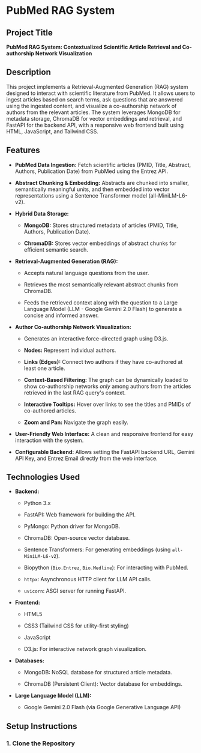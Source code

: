 # PubMed RAG System

## Project Title

**PubMed RAG System: Contextualized Scientific Article Retrieval and Co-authorship Network Visualization**

## Description

This project implements a Retrieval-Augmented Generation (RAG) system designed to interact with scientific literature from PubMed. It allows users to ingest articles based on search terms, ask questions that are answered using the ingested content, and visualize a co-authorship network of authors from the relevant articles. The system leverages MongoDB for metadata storage, ChromaDB for vector embeddings and retrieval, and FastAPI for the backend API, with a responsive web frontend built using HTML, JavaScript, and Tailwind CSS.

## Features

* **PubMed Data Ingestion:** Fetch scientific articles (PMID, Title, Abstract, Authors, Publication Date) from PubMed using the Entrez API.

* **Abstract Chunking & Embedding:** Abstracts are chunked into smaller, semantically meaningful units, and then embedded into vector representations using a Sentence Transformer model (all-MiniLM-L6-v2).

* **Hybrid Data Storage:**

  * **MongoDB:** Stores structured metadata of articles (PMID, Title, Authors, Publication Date).

  * **ChromaDB:** Stores vector embeddings of abstract chunks for efficient semantic search.

* **Retrieval-Augmented Generation (RAG):**

  * Accepts natural language questions from the user.

  * Retrieves the most semantically relevant abstract chunks from ChromaDB.

  * Feeds the retrieved context along with the question to a Large Language Model (LLM - Google Gemini 2.0 Flash) to generate a concise and informed answer.

* **Author Co-authorship Network Visualization:**

  * Generates an interactive force-directed graph using D3.js.

  * **Nodes:** Represent individual authors.

  * **Links (Edges):** Connect two authors if they have co-authored at least one article.

  * **Context-Based Filtering:** The graph can be dynamically loaded to show co-authorship networks *only* among authors from the articles retrieved in the last RAG query's context.

  * **Interactive Tooltips:** Hover over links to see the titles and PMIDs of co-authored articles.

  * **Zoom and Pan:** Navigate the graph easily.

* **User-Friendly Web Interface:** A clean and responsive frontend for easy interaction with the system.

* **Configurable Backend:** Allows setting the FastAPI backend URL, Gemini API Key, and Entrez Email directly from the web interface.

## Technologies Used

* **Backend:**

  * Python 3.x

  * FastAPI: Web framework for building the API.

  * PyMongo: Python driver for MongoDB.

  * ChromaDB: Open-source vector database.

  * Sentence Transformers: For generating embeddings (using `all-MiniLM-L6-v2`).

  * Biopython (`Bio.Entrez`, `Bio.Medline`): For interacting with PubMed.

  * `httpx`: Asynchronous HTTP client for LLM API calls.

  * `uvicorn`: ASGI server for running FastAPI.

* **Frontend:**

  * HTML5

  * CSS3 (Tailwind CSS for utility-first styling)

  * JavaScript

  * D3.js: For interactive network graph visualization.

* **Databases:**

  * MongoDB: NoSQL database for structured article metadata.

  * ChromaDB (Persistent Client): Vector database for embeddings.

* **Large Language Model (LLM):**

  * Google Gemini 2.0 Flash (via Google Generative Language API)

## Setup Instructions

### 1. Clone the Repository